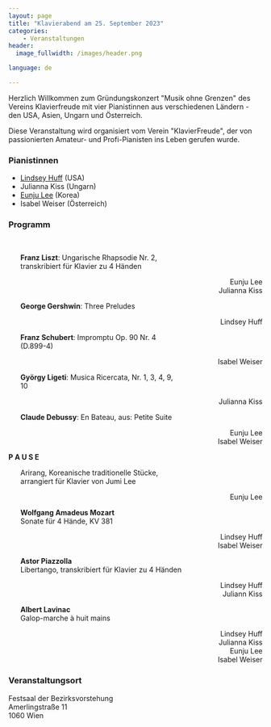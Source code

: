 ```yaml
---
layout: page
title: "Klavierabend am 25. September 2023"
categories:
    - Veranstaltungen
header:
  image_fullwidth: /images/header.png

language: de

---
```


<script>
</script>
Herzlich Willkommen zum Gründungskonzert "Musik ohne Grenzen" des Vereins Klavierfreude
mit vier Pianistinnen aus verschiedenen Ländern - den USA, Asien, Ungarn und Österreich.

Diese Veranstaltung wird organisiert vom Verein "KlavierFreude", der von passionierten Amateur- und Profi-Pianisten 
ins Leben gerufen wurde. 

### Pianistinnen

* <a href="/members/lindsey_huff/">Lindsey Huff</a> (USA)
* Julianna Kiss (Ungarn)
* <a href="/members/eunju_lee/">Eunju Lee</a> (Korea)
* Isabel Weiser (Österreich)


### Programm

<!--
* Franz Liszt, Ungarische Rhapsodie Nr. 2, transkribiert für Klavier zu 4 Händen<br>
  Eunju Lee & Julianna Kiss
* George Gershwin, Three Preludes<br>
  Lindsey Huff
* Franz Schubert, Impromptu op. 90 nr 4 (D.899-4) in As Dur<br>
  Isabel Weiser
* György Ligeti, Musica Ricercata, Nr. 1, 3, 4, 9, 10<br>
  Julianna Kiss
* Claude Debussy, En Bateau, aus Petite Suite<br>
  Eunje Lee & Isabel Weiser
* Arirang, Koreanische traditionelle Stücke, arrangiert für Klavier von Jumi Lee<br>
  Eunju Lee
* Wolfgang Amadeus Mozart, Sonate für 4 Hände, KV 381 in D Dur <br>
  Lindsey Huff & Isabel Weiser
* Astor Piazzolla, Libertango transkribiert für Klavier zu 4 Händen <br>
  Lindsey Huff & Julianna Kiss
* Albert Lavinac, Galop-marche à huit mains <br>
  Lindsey Huff & Julianna Kiss & Eunju Lee & Isabel Weiser
-->

<style type="text/css" rel="stylesheet">
.list li {
  display: flex;
  flex-wrap: wrap;
  margin-bottom: 1em;
}

.list li .left {
  flex: 2;
  text-align: left;
}

.list li .right {
  flex: 1;
  text-align: right;
}
</style>

&nbsp;

<ul class="list">
  <li>
    <div class="left"><b>Franz Liszt</b>: Ungarische Rhapsodie Nr. 2, transkribiert für Klavier zu 4 Händen</div>
    <div class="right"></div>
  </li>
  <li>
    <div class="left"></div>
    <div class="right">Eunju Lee<br>Julianna Kiss</div>
  </li>
  
  <li>
    <div class="left"><b>George Gershwin</b>: Three Preludes</div>
    <div class="right"></div>
  </li>
  <li>
    <div class="left"></div>
    <div class="right">Lindsey Huff</div>
  </li>
  
  <li>
    <div class="left"><b>Franz Schubert</b>: Impromptu Op. 90 Nr. 4 (D.899-4)</div>
    <div class="right"></div>
  </li>
  <li>
    <div class="left"></div>
    <div class="right">Isabel Weiser</div>
  </li>
  
  <li>
    <div class="left"><b>György Ligeti</b>: Musica Ricercata, Nr. 1, 3, 4, 9, 10</div>
    <div class="right"></div>
  </li>
  <li>
    <div class="left"></div>
    <div class="right">Julianna Kiss</div>
  </li>

  <li>
    <div class="left"><b>Claude Debussy</b>: En Bateau, aus: Petite Suite</div>
    <div class="right"></div>
  </li>
  <li>
    <div class="left"></div>
    <div class="right">Eunju Lee<br>Isabel Weiser</div>
  </li>
</ul>

<p><b>P A U S E</b></p>

<ul class="list">
  <li>
    <div class="left">Arirang, Koreanische traditionelle Stücke, arrangiert für Klavier von Jumi Lee</div>
    <div class="right"></div>
  </li>
  <li>
    <div class="left"></div>
    <div class="right">Eunju Lee</div>
  </li>

  <li>
    <div class="left"><b>Wolfgang Amadeus Mozart</b><br>Sonate für 4 Hände, KV 381</div>
    <div class="right"></div>
  </li>
  <li>
    <div class="left"></div>
    <div class="right">Lindsey Huff<br>Isabel Weiser</div>
  </li>

  <li>
    <div class="left"><b>Astor Piazzolla</b><br>Libertango, transkribiert für Klavier zu 4 Händen</div>
    <div class="right"></div>
  </li>
  <li>
    <div class="left"></div>
    <div class="right">Lindsey Huff<br>Juliann Kiss</div>
  </li>

  <li>
    <div class="left"><b>Albert Lavinac</b><br>Galop-marche à huit mains</div>
    <div class="right"></div>
  </li>
  <li>
    <div class="left"></div>
    <div class="right">Lindsey Huff<br>Julianna Kiss<br>Eunju Lee<br>Isabel Weiser</div>
  </li>
</ul>



### Veranstaltungsort

Festsaal der Bezirksvorstehung<br>
Amerlingstraße 11<br>
1060 Wien<br>


<script>
window.addEventListener('load', function(){
  const im = iframemanager();
  im.run({
    currLang: 'de',
    services : {
        googlemaps : {
            embedUrl: 'https://www.google.com/maps/embed?pb={data-id}',

            iframe: {
                allow : 'picture-in-picture; fullscreen;'
            },

            languages : {
                de : {
                    notice: 'Um die Karte von Google Maps anzuzeigen, bestätigen sie bitte die <a rel="noreferrer noopener" href="https://cloud.google.com/maps-platform/terms/?hl=de" target="_blank">Terms and Conditions</a> von Google Maps zur Kenntnis zu nehmen und zu akzeptieren.',
                    loadBtn: 'Karte anzeigen',
                    loadAllBtn: "Karte anzeigen und nicht mehr fragen"
                }
            }
        }
    }
  });
});  
</script>
<div
    data-service="googlemaps"
    data-id="!1m18!1m12!1m3!1d2659.4482749804133!2d11.644969316034478!3d48.19798087922823!2m3!1f0!2f0!3f0!3m2!1i1024!2i768!4f13.1!3m3!1m2!1s0x479e7499e2d4c67f%3A0x32f7f02c5e77043a!2sM%C3%BCnchner+Str.+123%2C+85774+Unterf%C3%B6hring%2C+Germany!5e0!3m2!1sen!2sin!4v1565347252768!5m2!1sen!2sin"
    data-autoscale
></div>
